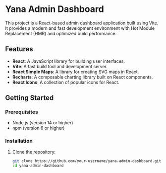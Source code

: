 # Yana Admin Dashboard

This project is a React-based admin dashboard application built using Vite. It provides a modern and fast development environment with Hot Module Replacement (HMR) and optimized build performance.

## Features

- **React**: A JavaScript library for building user interfaces.
- **Vite**: A fast build tool and development server.
- **React Simple Maps**: A library for creating SVG maps in React.
- **Recharts**: A composable charting library built on React components.
- **React Icons**: A collection of popular icons for React.

## Getting Started

### Prerequisites

- Node.js (version 14 or higher)
- npm (version 6 or higher)

### Installation

1. Clone the repository:
   ```sh
   git clone https://github.com/your-username/yana-admin-dashboard.git
   cd yana-admin-dashboard